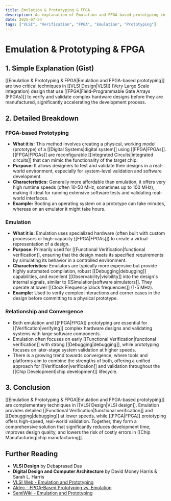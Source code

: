 ```yaml
---
title: Emulation & Prototyping & FPGA
description: An explanation of Emulation and FPGA-based prototyping in VLSI, covering their purpose, characteristics, and relationship in the chip development process.
date: 2025-07-24
tags: ["VLSI", "Verification", "FPGA", "Emulation", "Prototyping"]
---
```


# Emulation & Prototyping & FPGA

## 1. Simple Explanation (Gist)

[[Emulation & Prototyping & FPGA|Emulation and FPGA-based prototyping]] are two critical techniques in [[VLSI Design|VLSI]] (Very Large Scale Integration) design that use [[FPGA|Field-Programmable Gate Arrays (FPGAs)]] to verify and validate complex hardware designs before they are manufactured, significantly accelerating the development process.

## 2. Detailed Breakdown

### FPGA-based Prototyping

*   **What it is:** This method involves creating a physical, working model (prototype) of a [[Digital Systems|digital system]] using [[FPGA|FPGAs]]. [[FPGA|FPGAs]] are reconfigurable [[Integrated Circuits|integrated circuits]] that can mimic the functionality of the target chip.
*   **Purpose:** It allows designers to test and validate their designs in a real-world environment, especially for system-level validation and software development.
*   **Characteristics:** Generally more affordable than emulation, it offers very high runtime speeds (often 10-50 MHz, sometimes up to 100 MHz), making it ideal for running extensive software tests and validating real-world interfaces.
*   **Example:** Booting an operating system on a prototype can take minutes, whereas on an emulator it might take hours.

### Emulation

*   **What it is:** Emulation uses specialized hardware (often built with custom processors or high-capacity [[FPGA|FPGAs]]) to create a virtual representation of a design.
*   **Purpose:** Primarily used for [[Functional Verification|functional verification]], ensuring that the design meets its specified requirements by simulating its behavior in a controlled environment.
*   **Characteristics:** Emulators are typically more expensive but provide highly automated compilation, robust [[Debugging|debugging]] capabilities, and excellent [[Observability|visibility]] into the design's internal signals, similar to [[Simulation|software simulators]]. They operate at lower [[Clock Frequency|clock frequencies]] (1-5 MHz).
*   **Example:** Used to verify complex interactions and corner cases in the design before committing to a physical prototype.

### Relationship and Convergence

*   Both emulation and [[FPGA|FPGA]] prototyping are essential for [[Verification|verifying]] complex hardware designs and validating systems with large software components.
*   Emulation often focuses on early [[Functional Verification|functional verification]] with strong [[Debugging|debugging]], while prototyping focuses on later-stage system validation at higher speeds.
*   There is a growing trend towards convergence, where tools and platforms aim to combine the strengths of both, offering a unified approach for [[Verification|verification]] and validation throughout the [[Chip Development|chip development]] lifecycle.

## 3. Conclusion

[[Emulation & Prototyping & FPGA|Emulation and FPGA-based prototyping]] are complementary techniques in [[VLSI Design|VLSI design]]. Emulation provides detailed [[Functional Verification|functional verification]] and [[Debugging|debugging]] at lower speeds, while [[FPGA|FPGA]] prototyping offers high-speed, real-world validation. Together, they form a comprehensive solution that significantly reduces development time, improves design quality, and lowers the risk of costly errors in [[Chip Manufacturing|chip manufacturing]].

## Further Reading

*   **VLSI Design** by Debaprasad Das
*   **Digital Design and Computer Architecture** by David Money Harris & Sarah L. Harris
*   [VLSI Web - Emulation and Prototyping](https://vlsiweb.com/emulation-and-prototyping/)
*   [Aldec - FPGA-Based Prototyping vs. Emulation](https://www.aldec.com/en/solutions/fpga_prototyping/fpga-based_prototyping_vs_emulation)
*   [SemiWiki - Emulation and Prototyping](https://semiwiki.com/forum/content/2016/03/22/emulation-and-prototyping/)